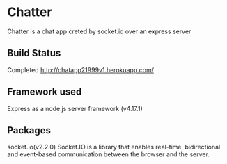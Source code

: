 # Chatter

Chatter is a chat app creted by socket.io over an express server

## Build Status
Completed
http://chatapp21999v1.herokuapp.com/

## Framework used
Express as a node.js server framework (v4.17.1)

## Packages
socket.io(v2.2.0)
Socket.IO is a library that enables real-time, bidirectional and event-based communication between the browser and the server.



